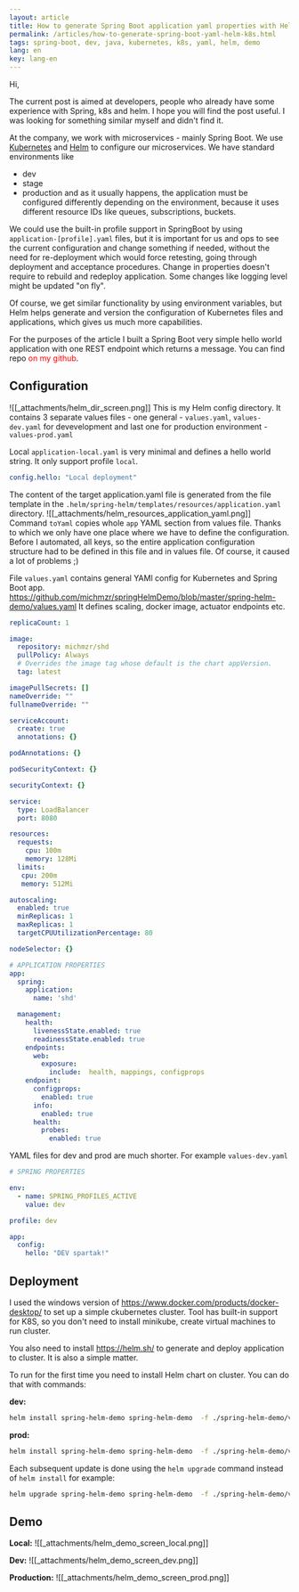 ```yaml
---
layout: article
title: How to generate Spring Boot application yaml properties with Helm on Kubernetes
permalink: /articles/how-to-generate-spring-boot-yaml-helm-k8s.html
tags: spring-boot, dev, java, kubernetes, k8s, yaml, helm, demo
lang: en
key: lang-en
---
```


Hi,

The current post is aimed at developers, people who already have some experience with Spring, k8s and helm. I hope you will find the post useful. I was looking for something similar myself and didn't find it.

At the company, we work with microservices - mainly Spring Boot. We use [Kubernetes](https://github.com/kubernetes/kubernetes) and [Helm](https://helm.sh/) to configure our microservices. We have standard environments like

- dev
- stage
- production
  and as it usually happens, the application must be configured differently depending on the environment, because it uses different resource IDs like queues, subscriptions, buckets.

We could use the built-in profile support in SpringBoot by using `application-[profile].yaml` files, but it is important for us and ops to see the current configuration and change something if needed, without the need for re-deployment which would force retesting, going through deployment and acceptance procedures. Change in properties doesn't require to rebuild and redeploy application. Some changes like logging level might be updated "on fly".

Of course, we get similar functionality by using environment variables, but Helm helps generate and version the configuration of Kubernetes files and applications, which gives us much more capabilities.

For the purposes of the article I built a Spring Boot very simple hello world application with one REST endpoint which returns a message. You can find repo <span style="color:red">on my github</span>.

## Configuration

![[_attachments/helm_dir_screen.png]]
This is my Helm config directory. It contains 3 separate values files - one general - `values.yaml`, `values-dev.yaml` for devevelopment and last one for production environment - `values-prod.yaml`

Local `application-local.yaml`  is very minimal and defines a hello world string. It only support profile `local`.

``` yaml
config.hello: "Local deployment"
```

The content of the target application.yaml file is generated from the file template in the `.helm/spring-helm/templates/resources/application.yaml` directory.
![[_attachments/helm_resources_application_yaml.png]]
Command `toYaml` copies whole `app` YAML section from values file. Thanks to which we only have one place where we have to define the configuration. Before I automated, all keys, so the entire application configuration structure had to be defined in this file and in values file. Of course, it caused a lot of problems ;)

File `values.yaml` contains general YAMl config for Kubernetes and Spring Boot app.
<https://github.com/michmzr/springHelmDemo/blob/master/spring-helm-demo/values.yaml>
It defines scaling, docker image, actuator endpoints etc.

``` yaml
replicaCount: 1

image:
  repository: michmzr/shd
  pullPolicy: Always
  # Overrides the image tag whose default is the chart appVersion.
  tag: latest

imagePullSecrets: []
nameOverride: ""
fullnameOverride: ""

serviceAccount:
  create: true
  annotations: {}

podAnnotations: {}

podSecurityContext: {}

securityContext: {}

service:
  type: LoadBalancer
  port: 8080

resources:
  requests:
    cpu: 100m
    memory: 128Mi
  limits:
   cpu: 200m
   memory: 512Mi

autoscaling:
  enabled: true
  minReplicas: 1
  maxReplicas: 1
  targetCPUUtilizationPercentage: 80

nodeSelector: {}

# APPLICATION PROPERTIES
app:
  spring:
    application:
      name: 'shd'

  management:
    health:
      livenessState.enabled: true
      readinessState.enabled: true
    endpoints:
      web:
        exposure:
          include:  health, mappings, configprops
    endpoint:
      configprops:
        enabled: true
      info:
        enabled: true
      health:
        probes:
          enabled: true
```

YAML files for dev and prod are much shorter.
For example `values-dev.yaml`

``` yaml
# SPRING PROPERTIES

env:
  - name: SPRING_PROFILES_ACTIVE
    value: dev

profile: dev

app:
  config:
    hello: "DEV spartak!"
```

## Deployment

I used the windows version of <https://www.docker.com/products/docker-desktop/> to set up a simple ckubernetes cluster. Tool has built-in support for K8S, so you don't need to install minikube, create virtual machines to run cluster.

You also need to install <https://helm.sh/> to generate and deploy application to cluster. It is also a simple matter.

To run for the first time you need to install Helm chart on cluster. You can do that with commands:

**dev:**

``` bash
helm install spring-helm-demo spring-helm-demo  -f ./spring-helm-demo/values.yaml -f ./spring-helm-demo/values-dev.yaml
```

**prod:**

``` bash
helm install spring-helm-demo spring-helm-demo  -f ./spring-helm-demo/values.yaml -f ./spring-helm-demo/values-dev.yaml
```

Each subsequent update is done using the `helm upgrade` command instead of `helm install` for example:

``` bash
helm upgrade spring-helm-demo spring-helm-demo  -f ./spring-helm-demo/values.yaml -f ./spring-helm-demo/values-dev.yaml
```

## Demo
**Local:**
![[_attachments/helm_demo_screen_local.png]]

**Dev:**
![[_attachments/helm_demo_screen_dev.png]]

**Production:**
![[_attachments/helm_demo_screen_prod.png]]

